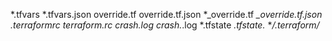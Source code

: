 *.tfvars
*.tfvars.json
override.tf
override.tf.json
*_override.tf
*_override.tf.json
.terraformrc
terraform.rc
crash.log
crash.*.log
*.tfstate
*.tfstate.*
**/.terraform/*